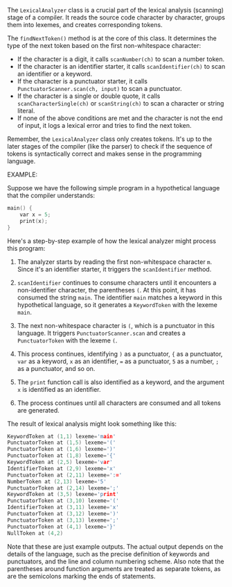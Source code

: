 The `LexicalAnalyzer` class is a crucial part of the lexical analysis (scanning) stage of a compiler. It reads the source code character by character, groups them into lexemes, and creates corresponding tokens.

The `findNextToken()` method is at the core of this class. It determines the type of the next token based on the first non-whitespace character:

- If the character is a digit, it calls `scanNumber(ch)` to scan a number token.
- If the character is an identifier starter, it calls `scanIdentifier(ch)` to scan an identifier or a keyword.
- If the character is a punctuator starter, it calls `PunctuatorScanner.scan(ch, input)` to scan a punctuator.
- If the character is a single or double quote, it calls `scanCharacterSingle(ch)` or `scanString(ch)` to scan a character or string literal.
- If none of the above conditions are met and the character is not the end of input, it logs a lexical error and tries to find the next token.


Remember, the `LexicalAnalyzer` class only creates tokens. It's up to the later stages of the compiler (like the parser) to check if the sequence of tokens is syntactically correct and makes sense in the programming language.

EXAMPLE:

Suppose we have the following simple program in a hypothetical language that the compiler understands:

```C
main() {
    var x = 5;
    print(x);
}
```

Here's a step-by-step example of how the lexical analyzer might process this program:

1. The analyzer starts by reading the first non-whitespace character `m`. Since it's an identifier starter, it triggers the `scanIdentifier` method. 

2. `scanIdentifier` continues to consume characters until it encounters a non-identifier character, the parentheses `(`. At this point, it has consumed the string `main`. The identifier `main` matches a keyword in this hypothetical language, so it generates a `KeywordToken` with the lexeme `main`.

3. The next non-whitespace character is `(`, which is a punctuator in this language. It triggers `PunctuatorScanner.scan` and creates a `PunctuatorToken` with the lexeme `(`.

4. This process continues, identifying `)` as a punctuator, `{` as a punctuator, `var` as a keyword, `x` as an identifier, `=` as a punctuator, `5` as a number, `;` as a punctuator, and so on.

5. The `print` function call is also identified as a keyword, and the argument `x` is identified as an identifier.

6. The process continues until all characters are consumed and all tokens are generated.

The result of lexical analysis might look something like this:

```C
KeywordToken at (1,1) lexeme='main'
PunctuatorToken at (1,5) lexeme='('
PunctuatorToken at (1,6) lexeme=')'
PunctuatorToken at (1,8) lexeme='{'
KeywordToken at (2,5) lexeme='var'
IdentifierToken at (2,9) lexeme='x'
PunctuatorToken at (2,11) lexeme=':='
NumberToken at (2,13) lexeme='5'
PunctuatorToken at (2,14) lexeme=';'
KeywordToken at (3,5) lexeme='print'
PunctuatorToken at (3,10) lexeme='('
IdentifierToken at (3,11) lexeme='x'
PunctuatorToken at (3,12) lexeme=')'
PunctuatorToken at (3,13) lexeme=';'
PunctuatorToken at (4,1) lexeme='}'
NullToken at (4,2)
```

Note that these are just example outputs. The actual output depends on the details of the language, such as the precise definition of keywords and punctuators, and the line and column numbering scheme. Also note that the parentheses around function arguments are treated as separate tokens, as are the semicolons marking the ends of statements.